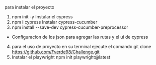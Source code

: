 para instalar el proyecto
1. npm init -y
Instalar el cypress
2. npm i cypress
Instalar cypress-cucumber
3. npm install --save-dev cypress-cucumber-preprocessor
- Configuracion de los json para agregar las rutas y el ui de cypress
4. para el uso de proyecto en su terminal ejecute el comando
git clone https://github.com/Fverde98/Challenge.git
5. Instalar el playwright
npm init playwright@latest 